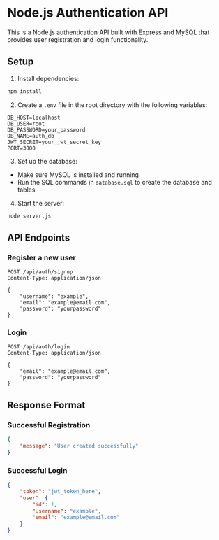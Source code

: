 # Node.js Authentication API

This is a Node.js authentication API built with Express and MySQL that provides user registration and login functionality.

## Setup

1. Install dependencies:
```bash
npm install
```

2. Create a `.env` file in the root directory with the following variables:
```
DB_HOST=localhost
DB_USER=root
DB_PASSWORD=your_password
DB_NAME=auth_db
JWT_SECRET=your_jwt_secret_key
PORT=3000
```

3. Set up the database:
- Make sure MySQL is installed and running
- Run the SQL commands in `database.sql` to create the database and tables

4. Start the server:
```bash
node server.js
```

## API Endpoints

### Register a new user
```
POST /api/auth/signup
Content-Type: application/json

{
    "username": "example",
    "email": "example@email.com",
    "password": "yourpassword"
}
```

### Login
```
POST /api/auth/login
Content-Type: application/json

{
    "email": "example@email.com",
    "password": "yourpassword"
}
```

## Response Format

### Successful Registration
```json
{
    "message": "User created successfully"
}
```

### Successful Login
```json
{
    "token": "jwt_token_here",
    "user": {
        "id": 1,
        "username": "example",
        "email": "example@email.com"
    }
}
``` 